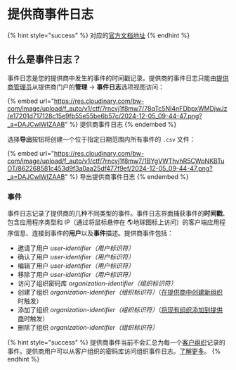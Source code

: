 # 提供商事件日志

{% hint style="success" %}
对应的[官方文档地址](https://bitwarden.com/help/article/provider-events/)
{% endhint %}

## 什么是事件日志？ <a href="#what-are-event-logs" id="what-are-event-logs"></a>

事件日志是您的提供商中发生的事件的时间戳记录。提供商的事件日志只能由[提供商管理员](provider-users.md)从提供商门户的**管理** → **事件日志**选项视图访问：

{% embed url="https://res.cloudinary.com/bw-com/image/upload/f_auto/v1/ctf/7rncvj1f8mw7/78qTc5NI4nFDbpxWMDjwJz/e17201d717128c15e9fb55e55be6b57c/2024-12-05_09-44-47.png?_a=DAJCwlWIZAAB" %}
提供商事件日志
{% endembed %}

选择**导出**按钮将创建一个位于指定日期范围内所有事件的 `.csv` 文件：

{% embed url="https://res.cloudinary.com/bw-com/image/upload/f_auto/v1/ctf/7rncvj1f8mw7/1BYgVWThvhR5CWpNKBTuOT/862268581c453d9f3a0aa25df477f9ef/2024-12-05_09-44-47.png?_a=DAJCwlWIZAAB" %}
导出提供商事件日志
{% endembed %}

### 事件 <a href="#events" id="events"></a>

事件日志记录了提供商的几种不同类型的事件。事件日志界面捕获事件的**时间戳**、包含应用程序类型和 IP（通过将鼠标悬停在 🌎地球图标上访问）的客户端应用程序信息、连接到事件的**用户**以及**事件**描述。提供商事件包括：

* 邀请了用户 _user-identifier（用户标识符）_
* 确认了用户 _user-identifier（用户标识符）_
* 编辑了用户 _user-identifier（用户标识符）_
* 移除了用户 _user-identifier（用户标识符）_
* 访问了组织密码库 _organization-identifier（组织标识符）_
* 创建了组织 _organization-identifier（组织标识符）_（[在提供商中创建新组织](start-a-client-organization.md#create-a-client-organization)时触发）
* 添加了组织 _organization-identifier（组织标识符）_（[将现有组织添加到提供商](providers-faqs.md#q-im-already-providing-bitwarden-as-a-service-for-my-clients-what-do-i-need-to-do-to-move-to-the-provider-portal)时触发）
* 删除了组织 _organization-identifier（组织标识符）_

{% hint style="success" %}
提供商事件当前不会汇总为每一个[客户组织](provider-portal-overview.md#client-organizations)记录的事件。提供商用户可以从客户组织的密码库访问组织事件日志。[了解更多](../admin-console/reporting/event-logs.md)。
{% endhint %}
